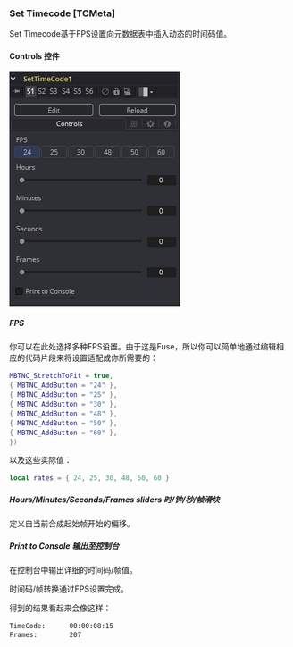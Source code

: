### Set Timecode [TCMeta]

Set Timecode基于FPS设置向元数据表中插入动态的时间码值。

#### Controls 控件

![TCMeta_Controls](images/TCMeta_Controls.png)

##### FPS

你可以在此处选择多种FPS设置。由于这是Fuse，所以你可以简单地通过编辑相应的代码片段来将设置适配成你所需要的：

```lua
MBTNC_StretchToFit = true,
{ MBTNC_AddButton = "24" },
{ MBTNC_AddButton = "25" },
{ MBTNC_AddButton = "30" },
{ MBTNC_AddButton = "48" },
{ MBTNC_AddButton = "50" },
{ MBTNC_AddButton = "60" },
})
```

以及这些实际值：

```lua
local rates = { 24, 25, 30, 48, 50, 60 }
```

##### Hours/Minutes/Seconds/Frames sliders 时/钟/秒/帧滑块

定义自当前合成起始帧开始的偏移。

##### Print to Console 输出至控制台

在控制台中输出详细的时间码/帧值。

时间码/帧转换通过FPS设置完成。

得到的结果看起来会像这样：

```
TimeCode:      00:00:08:15
Frames:        207
```

